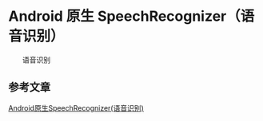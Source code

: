 # Android 原生 SpeechRecognizer（语音识别）

　　语音识别



## 参考文章
[Android原生SpeechRecognizer(语音识别)](https://blog.csdn.net/hanxiongwei/article/details/99638108)